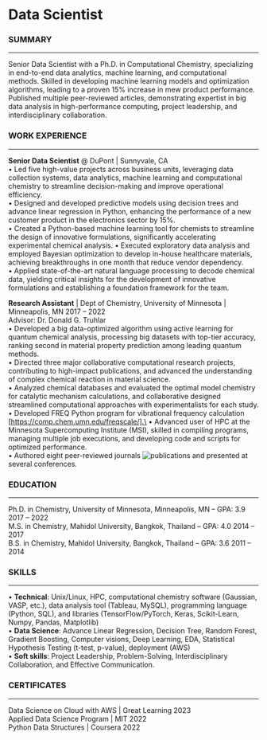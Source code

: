# Data Scientist  

### SUMMARY
-----------
Senior Data Scientist with a Ph.D. in Computational Chemistry, specializing in end-to-end data analytics, machine learning, and computational methods. Skilled in developing machine learning models and optimization algorithms, leading to a proven 15% increase in mew product performance. Published multiple peer-reviewed articles, demonstrating expertist in big data analysis in high-performance computing, project leadership, and interdisciplinary collaboration.

### WORK EXPERIENCE
-----------
**Senior Data Scientist** @ DuPont | Sunnyvale, CA\
•	Led five high-value projects across business units, leveraging data collection systems, data analytics, machine learning and computational chemistry to streamline decision-making and improve operational efficiency.\
•	Designed and developed predictive models using decision trees and advance linear regression in Python, enhancing the performance of a new customer product in the electronics sector by 15%.\
•	Created a Python-based machine learning tool for chemists to streamline the design of innovative formulations, significantly accelerating experimental chemical analysis.
•	Executed exploratory data analysis and employed Bayesian optimization to develop in-house healthcare materials, achieving breakthroughs in one month that reduce vendor dependency.\
•	Applied state-of-the-art natural language processing to decode chemical data, yielding critical insights for the development of innovative formulations and establishing a foundation framework for the team.

**Research Assistant** | Dept of Chemistry, University of Minnesota | Minneapolis, MN	2017 – 2022\
Advisor: Dr. Donald G. Truhlar\
•	Developed a big data-optimized algorithm using active learning for quantum chemical analysis, processing big datasets with top-tier accuracy, ranking second in material property prediction among leading quantum methods.\
•	Directed three major collaborative computational research projects, contributing to high-impact publications, and advanced the understanding of complex chemical reaction in material science.\
•	Analyzed chemical databases and evaluated the optimal model chemistry for catalytic mechanism calculations, and collaborative designed streamlined computational approaches with experimentalists for each study.\
•	Developed FREQ Python program for vibrational frequency calculation [https://comp.chem.umn.edu/freqscale/].\
•	Advanced user of HPC at the Minnesota Supercomputing Institute (MSI), skilled in compiling programs, managing multiple job executions, and developing code and scripts for optimized performance.\
•	Authored eight peer-reviewed journals ![publications]([https://github.com/Sirilukkan/Siri_portfolio/assets/102700655/bdb4ac85-53d6-4846-a09c-ee371106de8b](https://orcid.org/my-orcid?orcid=0000-0003-4906-020X)) and presented at several conferences.

### EDUCATION
-----------
Ph.D. in Chemistry, University of Minnesota, Minneapolis, MN – GPA: 3.9	 2017 – 2022\
M.S. in Chemistry, Mahidol University, Bangkok, Thailand – GPA: 4.0	2014 – 2017\
B.S. in Chemistry, Mahidol University, Bangkok, Thailand – GPA: 3.6	2011 – 2014

### SKILLS 
-----------
•	**Technical**: Unix/Linux, HPC, computational chemistry software (Gaussian, VASP, etc.), data analysis tool (Tableau, MySQL), programming language (Python, SQL), and libraries (TensorFlow/PyTorch, Keras, Scikit-Learn, Numpy, Pandas, Matplotlib)\
•	**Data Science**: Advance Linear Regression, Decision Tree, Random Forest, Gradient Boosting, Computer visions, Deep Learning, EDA, Statistical Hypothesis Testing (t-test, p-value), deployment (AWS)\
•	**Soft skills**: Project Leadership, Problem-Solving, Interdisciplinary Collaboration, and Effective Communication.  

### CERTIFICATES
-----------
Data Science on Cloud with AWS | Great Learning					     		    2023\
Applied Data Science Program | MIT					       		      		    2022  
Python Data Structures | Coursera                                   2022







